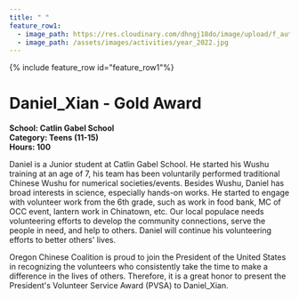 ```yaml
---
title: " "
feature_row1:
  - image_path: https://res.cloudinary.com/dhngj18do/image/upload/f_auto,q_auto/v1/images/pvsa/2022_Daniel_Xian
  - image_path: /assets/images/activities/year_2022.jpg
---
```


{% include feature_row id="feature_row1"%}

# Daniel_Xian - Gold Award

**School: Catlin Gabel School**  
**Category: Teens (11-15)**  
**Hours: 100**  

Daniel is a Junior student at Catlin Gabel School. He started his Wushu training at an age of 7, his team has been voluntarily performed traditional Chinese Wushu for numerical societies/events. Besides Wushu, Daniel has broad interests in science, especially hands-on works. He started to engage with volunteer work from the 6th grade, such as work in food bank, MC of OCC event, lantern work in Chinatown, etc. Our local populace needs volunteering efforts to develop the community connections, serve the people in need, and help to others. Daniel will continue his volunteering efforts to better others' lives.

Oregon Chinese Coalition is proud to join the President of the United States in recognizing the volunteers who consistently take the time to make a difference in the lives of others. Therefore, it is a great honor to present the President's Volunteer Service Award (PVSA) to Daniel_Xian.
